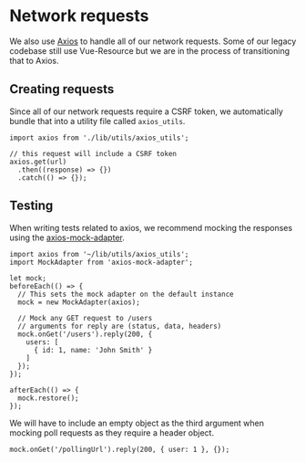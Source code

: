 # Network requests

We also use [Axios][axios] to handle all of our network requests. Some of our legacy codebase still use Vue-Resource but we are in the process of transitioning that to Axios.

## Creating requests

Since all of our network requests require a CSRF token, we automatically bundle that into a utility file called `axios_utils`.

```
import axios from './lib/utils/axios_utils';

// this request will include a CSRF token
axios.get(url)
  .then((response) => {})
  .catch(() => {});
```

## Testing

When writing tests related to axios, we recommend mocking the responses using the [axios-mock-adapter].

```
import axios from '~/lib/utils/axios_utils';
import MockAdapter from 'axios-mock-adapter';

let mock;
beforeEach(() => {
  // This sets the mock adapter on the default instance
  mock = new MockAdapter(axios);

  // Mock any GET request to /users
  // arguments for reply are (status, data, headers)
  mock.onGet('/users').reply(200, {
    users: [
      { id: 1, name: 'John Smith' }
    ]
  });
});

afterEach(() => {
  mock.restore();
});

```

We will have to include an empty object as the third argument when mocking poll requests as they require a header object.

```
mock.onGet('/pollingUrl').reply(200, { user: 1 }, {});
```

[axios]: https://github.com/axios/axios
[axios-mock-adapter]: https://github.com/ctimmerm/axios-mock-adapter
